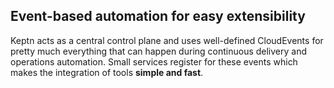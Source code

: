 ## Event-based automation for easy extensibility

Keptn acts as a central control plane and uses well-defined CloudEvents for pretty much everything that can happen during continuous delivery and operations automation. Small services register for these events which makes the integration of tools **simple and fast**.